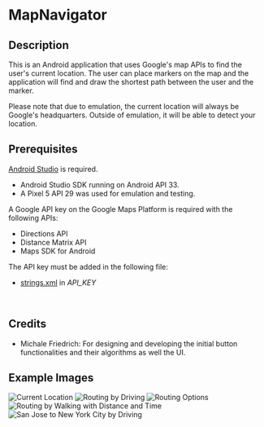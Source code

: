 # MapNavigator

## Description
This is an Android application that uses Google's map APIs to find the user's current location. The user can place markers on the map and the application will find and draw the shortest path between the user and the marker.

Please note that due to emulation, the current location will always be Google's headquarters. Outside of emulation, it will be able to detect your location.

## Prerequisites
[Android Studio](https://developer.android.com/studio) is required.
- Android Studio SDK running on Android API 33.
- A Pixel 5 API 29 was used for emulation and testing.

A Google API key on the Google Maps Platform is required with the following APIs:
- Directions API
- Distance Matrix API
- Maps SDK for Android<br>

The API key must be added in the following file:
- [strings.xml](https://github.com/Chris-Archive/MapNavigator/blob/main/app/src/main/res/values/strings.xml) in *API_KEY*
<br>

## Credits
- Michale Friedrich: For designing and developing the initial button functionalities and their algorithms as well the UI.

## Example Images

![Current Location](/Image%20Examples/Current%20Location.png)
![Routing by Driving](/Image%20Examples/Routing%20by%20Driving.png)
![Routing Options](/Image%20Examples/Routing%20Options.png)
![Routing by Walking with Distance and Time](/Image%20Examples/Routing%20by%20Walking%20with%20Distance%20and%20Time.png)
![San Jose to New York City by Driving](/Image%20Examples/San%20Jose%20to%20New%20York%20City%20by%20Driving.png)